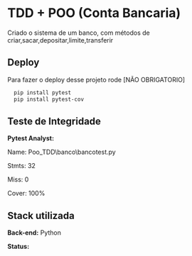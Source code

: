 # TDD + POO (Conta Bancaria)
Criado o sistema de um banco, com métodos de criar,sacar,depositar,limite,transferir


## Deploy

Para fazer o deploy desse projeto rode [NÃO OBRIGATORIO]

```bash
  pip install pytest
  pip install pytest-cov
```


## Teste de Integridade

**Pytest Analyst:**
<p>Name: Poo_TDD\banco\bancotest.py
<p>Stmts: 32
<p>Miss: 0
<p>Cover: 100%


## Stack utilizada


**Back-end:** Python


**Status:** <link rel="icon" href="https://img.freepik.com/vetores-gratis/pincelada-de-pincelada-de-marca-de-verificacao-circulo_78370-645.jpg?t=st=1673731856~exp=1673732456~hmac=816e4f6f814989581f1c2c2e0fe2a2d3700b3964c80143bd832e8b5dfe3330f1" type="image/png">